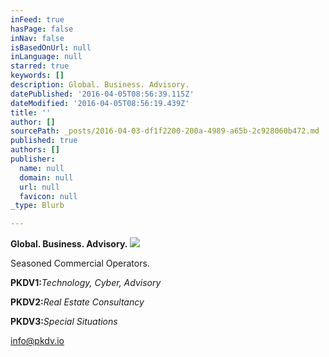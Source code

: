 ```yaml
---
inFeed: true
hasPage: false
inNav: false
isBasedOnUrl: null
inLanguage: null
starred: true
keywords: []
description: Global. Business. Advisory.
datePublished: '2016-04-05T08:56:39.115Z'
dateModified: '2016-04-05T08:56:19.439Z'
title: ''
author: []
sourcePath: _posts/2016-04-03-df1f2200-200a-4989-a65b-2c928060b472.md
published: true
authors: []
publisher:
  name: null
  domain: null
  url: null
  favicon: null
_type: Blurb

---
```

**Global. Business. Advisory.**
![](https://the-grid-user-content.s3-us-west-2.amazonaws.com/67336232-c673-4a4c-86e2-4e9134a96e86.jpg)

Seasoned Commercial Operators.

**PKDV1:**_Technology, Cyber, Advisory_

**PKDV2:**_Real Estate Consultancy_

**PKDV3:**_Special Situations_

info@pkdv.io